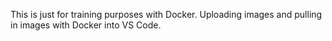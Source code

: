 This is just for training purposes with Docker.  Uploading images and pulling in images with Docker into VS Code.
